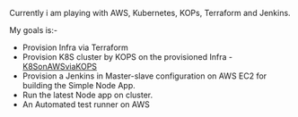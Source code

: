 Currently i am playing with AWS, Kubernetes, KOPs, Terraform and Jenkins.

My goals is:-
  - Provision Infra via Terraform 
  - Provision K8S cluster by KOPS on the provisioned Infra - [K8SonAWSviaKOPS](https://github.com/mufazzal/K8SonAWSviaKOPS)
  - Provision a Jenkins in Master-slave configuration on AWS EC2 for building the Simple Node App.
  - Run the latest Node app on cluster. 
  - An Automated test runner on AWS


<!--
**mufazzal/mufazzal** is a ✨ _special_ ✨ repository because its `README.md` (this file) appears on your GitHub profile.

Here are some ideas to get you started:

- 🔭 I’m currently working on ...
- 🌱 I’m currently learning ...
- 👯 I’m looking to collaborate on ...
- 🤔 I’m looking for help with ...
- 💬 Ask me about ...
- 📫 How to reach me: ...
- 😄 Pronouns: ...
- ⚡ Fun fact: ...
-->
